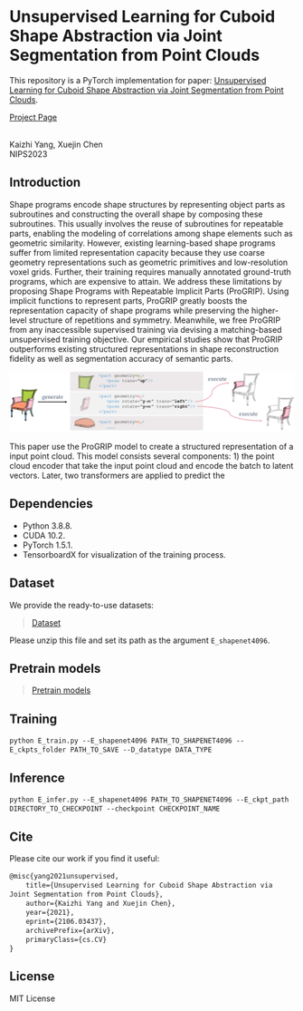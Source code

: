 # Unsupervised Learning for Cuboid Shape Abstraction via Joint Segmentation from Point Clouds

This repository is a PyTorch implementation for paper:
[Unsupervised Learning for Cuboid Shape Abstraction via Joint Segmentation from Point Clouds](https://arxiv.org/abs/2106.03437). 


[Project Page](https://progrip-project.github.io/)

<br>
Kaizhi Yang, Xuejin Chen
<br>
NIPS2023

## Introduction
Shape programs encode shape structures by representing object parts as subroutines and constructing the overall shape by composing these subroutines. This usually involves the reuse of subroutines for repeatable parts, enabling the modeling of correlations among shape elements such as geometric similarity. However, existing learning-based shape programs suffer from limited representation capacity because they use coarse geometry representations such as geometric primitives and low-resolution voxel grids. Further, their training requires manually annotated ground-truth programs, which are expensive to attain. We address these limitations by proposing Shape Programs with Repeatable Implicit Parts (ProGRIP). Using implicit functions to represent parts, ProGRIP greatly boosts the representation capacity of shape programs while preserving the higher-level structure of repetitions and symmetry. Meanwhile, we free ProGRIP from any inaccessible supervised training via devising a matching-based unsupervised training objective. Our empirical studies show that ProGRIP outperforms existing structured representations in shape reconstruction fidelity as well as segmentation accuracy of semantic parts.


![](src/teaser.png)

This paper use the ProGRIP model to create a structured representation of a input point cloud. This model consists several components: 1) the point cloud encoder that take the input point cloud and encode the batch to latent vectors. Later, two transformers are applied to predict the 

## Dependencies
* Python 3.8.8.
* CUDA 10.2.
* PyTorch 1.5.1.
* TensorboardX for visualization of the training process.

## Dataset
We provide the ready-to-use datasets:
>[Dataset](https://drive.google.com/file/d/18ngs7hefXOptpuEHrLzeTUCT0Vn1Ou4l/view?usp=sharing)

Please unzip this file and set its path as the argument ```E_shapenet4096```.

## Pretrain models
>[Pretrain models](https://drive.google.com/file/d/1JQ0PC4cvHm_vELQbik1v9pErTVg9nxG6/view?usp=sharing)


## Training
```
python E_train.py --E_shapenet4096 PATH_TO_SHAPENET4096 --E_ckpts_folder PATH_TO_SAVE --D_datatype DATA_TYPE
```

## Inference
```
python E_infer.py --E_shapenet4096 PATH_TO_SHAPENET4096 --E_ckpt_path DIRECTORY_TO_CHECKPOINT --checkpoint CHECKPOINT_NAME
```

## Cite
Please cite our work if you find it useful:
```
@misc{yang2021unsupervised,
    title={Unsupervised Learning for Cuboid Shape Abstraction via Joint Segmentation from Point Clouds},
    author={Kaizhi Yang and Xuejin Chen},
    year={2021},
    eprint={2106.03437},
    archivePrefix={arXiv},
    primaryClass={cs.CV}
}
```

## License
MIT License

